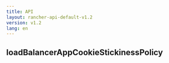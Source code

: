 ```yaml
---
title: API
layout: rancher-api-default-v1.2
version: v1.2
lang: en
---
```


## loadBalancerAppCookieStickinessPolicy





